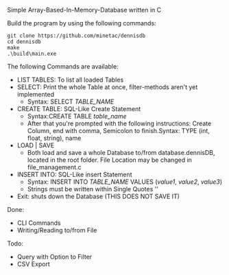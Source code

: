 Simple Array-Based-In-Memory-Database written in C

Build the program by using the following commands:

```
git clone https://github.com/minetac/dennisdb
cd dennisdb
make
.\build\main.exe
```

The following Commands are available:
- LIST TABLES: To list all loaded Tables
- SELECT: Print the whole Table at once, filter-methods aren't yet implemented
  - Syntax: SELECT *TABLE_NAME*
- CREATE TABLE: SQL-Like Create Statement
  - Syntax:CREATE TABLE *table_name*
  - After that you're prompted with the following instructions: Create Column, end with comma, Semicolon to finish.Syntax: TYPE (int, float, string), name
- LOAD | SAVE
  - Both load and save a whole Database to/from database.dennisDB, located in the root folder. File Location may be changed in file_management.c
- INSERT INTO: SQL-Like insert Statement
  - Syntax: INSERT INTO *TABLE_NAME* VALUES (*value1*, *value2*, *value3*)
  - Strings must be written within Single Quotes ''
- Exit: shuts down the Database (THIS DOES NOT SAVE IT)

Done:
- CLI Commands
- Writing/Reading to/from File

Todo:
- Query with Option to Filter
- CSV Export
